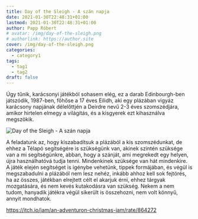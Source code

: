 ```yaml
---
title: Day of the Sleigh - A szán napja
date: 2021-01-30T22:48:31+01:00
lastmod: 2021-01-30T22:48:31+01:00
author: Papp Róbert
# avatar: /img/day-of-the-sleigh.png
# authorlink: https://author.site
cover: /img/day-of-the-sleigh.png
categories:
  - category1
tags:
  - tag1
  - tag2
draft: false
---
```




Úgy tűnik, karácsonyi játékból sohasem elég, ez a darab Edinbourgh-ben játszódik, 1987-ben, főhőse a 17 éves Eilidh, aki egy plázában vigyáz karácsony napjának délelőttjén a Deirdre nevű 2-3 éves szomszédjára, amikor hirtelen elmegy a világítás, és a kisgyerek ezt kihasználva megszökik.

<!--more-->
![Day of the Sleigh - A szán napja](/img/day-of-the-sleigh.png)

A feladatunk az, hogy kiszabadítsuk a plázából a kis szomszédunkat, de ehhez a Télapó segítségére is szükségünk van, akinek szintén szüksége van a mi segítségünkre, abban, hogy a szánját, ami megrekedt egy helyen, újra használhatóvá tudja tenni. Mindenkinek szüksége van hát mindenkire. A játék elején segítséget is igénybe vehetünk, tippek formájában, és végül is megszabadulni a plázából nem lesz nehéz, inkább ahhoz kell sok fejtörés, ha az összes, játékban elrejtett célt el akarjuk érni, ehhez tárgyak mozgatására, és nem kevés kutakodásra van szükség. Nekem a nem tudom, hanyadik játékra végül sikerült is összehozni, nem volt könnyű, annyit mondhatok.

https://itch.io/jam/an-adventuron-christmas-jam/rate/864272
